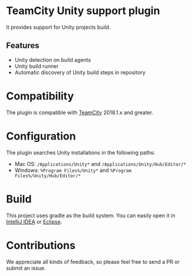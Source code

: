 # TeamCity Unity support plugin

It provides support for Unity projects build.

## Features

* Unity detection on build agents
* Unity build runner
* Automatic discovery of Unity build steps in repository

# Compatibility

The plugin is compatible with [TeamCity](https://www.jetbrains.com/teamcity/download/) 2018.1.x and greater.

# Configuration

The plugin searches Unity installations in the following paths:
* Mac OS: `/Applications/Unity*` and `/Applications/Unity/Hub/Editor/*`
* Windows: `%Program Files%/Unity*` and `%Program Files%/Unity/Hub/Editor/*`

# Build

This project uses gradle as the build system. You can easily open it in [IntelliJ IDEA](https://www.jetbrains.com/idea/help/importing-project-from-gradle-model.html) or [Eclipse](http://gradle.org/eclipse/).

# Contributions

We appreciate all kinds of feedback, so please feel free to send a PR or submit an issue.